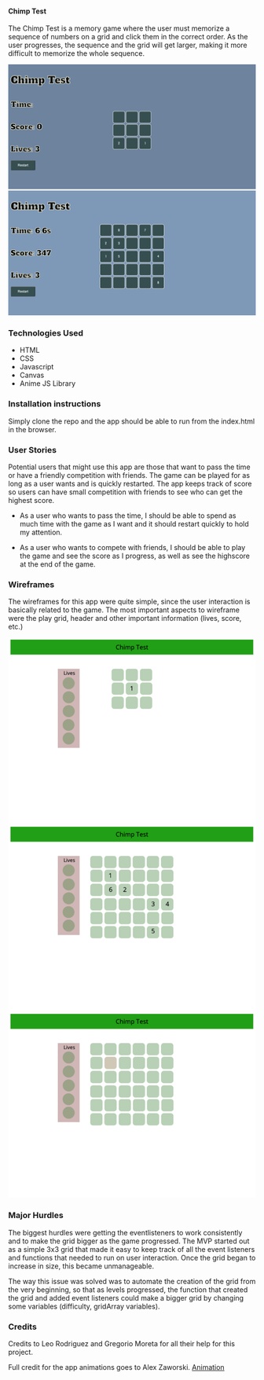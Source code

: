 #### Chimp Test

The Chimp Test is a memory game where the user must memorize a sequence of numbers on a grid and click them in the correct order. As the user progresses, the sequence and the grid will get larger, making it more difficult to memorize the whole sequence. 

![Image 1](/screenshots/image1.png "Start Game")
![Image 2](/screenshots/image2.png "Harder Level")

### Technologies Used

- HTML
- CSS
- Javascript
- Canvas
- Anime JS Library

### Installation instructions

Simply clone the repo and the app should be able to run from the index.html in the browser. 

### User Stories

Potential users that might use this app are those that want to pass the time or have a friendly competition with friends. The game can be played for as long as a user wants and is quickly restarted. The app keeps track of score so users can have small competition with friends to see who can get the highest score.

- As a user who wants to pass the time, I should be able to spend as much time with the game as I want and it should restart quickly to hold my attention.

- As a user who wants to compete with friends, I should be able to play the game and see the score as I progress, as well as see the highscore at the end of the game.

### Wireframes

The wireframes for this app were quite simple, since the user interaction is basically related to the game. The most important aspects to wireframe were the play grid, header and other important information (lives, score, etc.) 

![Wireframe 1](/screenshots/wireframe1.png "Start Game")
![Wireframe 2](/screenshots/wireframe2.png "Harder Level")
![Wireframe 3](/screenshots/wireframe3.png "Harder Level after click")


### Major Hurdles

The biggest hurdles were getting the eventlisteners to work consistently and to make the grid bigger as the game progressed. The MVP started out as a simple 3x3 grid that made it easy to keep track of all the event listeners and functions that needed to run on user interaction. Once the grid began to increase in size, this became unmanageable.

The way this issue was solved was to automate the creation of the grid from the very beginning, so that as levels progressed, the function that created the grid and added event listeners could make a bigger grid by changing some variables (difficulty, gridArray variables). 

### Credits

Credits to Leo Rodriguez and Gregorio Moreta for all their help for this project.

Full credit for the app animations goes to Alex Zaworski. 
[Animation](https://codepen.io/alexzaworski/pen/mEZvrG?editors=1010)
